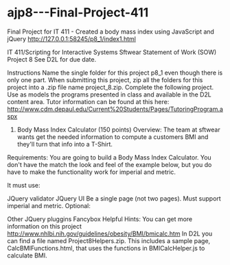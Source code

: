 # ajp8---Final-Project-411
Final Project for IT 411 - Created a body mass index using JavaScript and jQuery
http://127.0.0.1:58245/p8_1/index1.html

IT 411/Scripting for Interactive Systems
Sftwear Statement of Work (SOW)
Project 8
See D2L for due date.

Instructions
Name the single folder for this project p8_1 even though there is only one part.
When submitting this project, zip all the folders for this project into a .zip file name project_8.zip.
Complete the following project. Use as models the programs presented in class and available in the D2L content area. Tutor information can be found at this here: http://www.cdm.depaul.edu/Current%20Students/Pages/TutoringProgram.aspx

1. Body Mass Index Calculator (150 points)
Overview:
The team at sftwear wants get the needed information to compute a customers BMI and they'll turn that info into a T-Shirt.

Requirements:
You are going to build a Body Mass Index Calculator. You don't have the match the look and feel of the example below, but you do have to make the functionality work for imperial and metric.

It must use:

JQuery validator
JQuery UI
Be a single page (not two pages).
Must support imperial and metric.
Optional:

Other JQuery pluggins
Fancybox
Helpful Hints:
You can get more information on this project http://www.nhlbi.nih.gov/guidelines/obesity/BMI/bmicalc.htm
In D2L you can find a file named Project8Helpers.zip. This includes a sample page, CalcBMIFunctions.html, that uses the functions in BMICalcHelper.js to calculate BMI.
 
